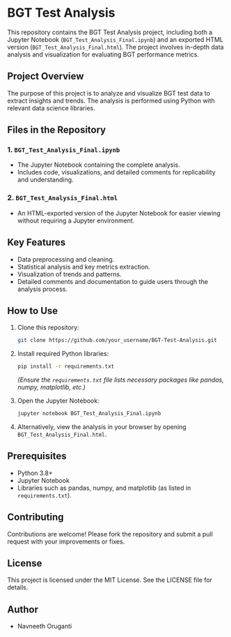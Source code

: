 # BGT Test Analysis

This repository contains the BGT Test Analysis project, including both a Jupyter Notebook (`BGT_Test_Analysis_Final.ipynb`) and an exported HTML version (`BGT_Test_Analysis_Final.html`). The project involves in-depth data analysis and visualization for evaluating BGT performance metrics.

## Project Overview
The purpose of this project is to analyze and visualize BGT test data to extract insights and trends. The analysis is performed using Python with relevant data science libraries.

## Files in the Repository

### 1. `BGT_Test_Analysis_Final.ipynb`
- The Jupyter Notebook containing the complete analysis.
- Includes code, visualizations, and detailed comments for replicability and understanding.

### 2. `BGT_Test_Analysis_Final.html`
- An HTML-exported version of the Jupyter Notebook for easier viewing without requiring a Jupyter environment.

## Key Features
- Data preprocessing and cleaning.
- Statistical analysis and key metrics extraction.
- Visualization of trends and patterns.
- Detailed comments and documentation to guide users through the analysis process.

## How to Use
1. Clone this repository:
   ```bash
   git clone https://github.com/your_username/BGT-Test-Analysis.git
   ```

2. Install required Python libraries:
   ```bash
   pip install -r requirements.txt
   ```
   *(Ensure the `requirements.txt` file lists necessary packages like pandas, numpy, matplotlib, etc.)*

3. Open the Jupyter Notebook:
   ```bash
   jupyter notebook BGT_Test_Analysis_Final.ipynb
   ```

4. Alternatively, view the analysis in your browser by opening `BGT_Test_Analysis_Final.html`.

## Prerequisites
- Python 3.8+
- Jupyter Notebook
- Libraries such as pandas, numpy, and matplotlib (as listed in `requirements.txt`).

## Contributing
Contributions are welcome! Please fork the repository and submit a pull request with your improvements or fixes.

## License
This project is licensed under the MIT License. See the LICENSE file for details.

## Author
- Navneeth Oruganti

